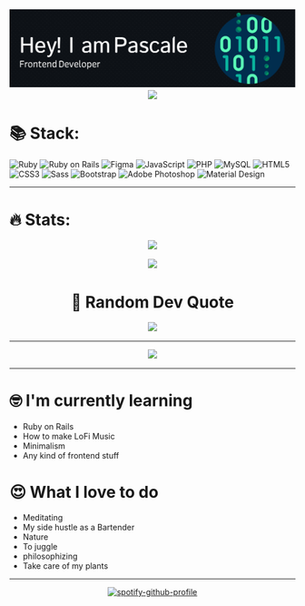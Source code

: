 <div id="header">

<img src="https://github.com/Pascale-Cheddar/Pascale-Cheddar/blob/main/github-header-image%20(1).png">
  
</div>
<div align="center" class="gif">

  <img align="center" src="https://media.giphy.com/media/3o7TKuAfCHifvPdcxG/giphy.gif" width="400px">

</div>

# 📚 Stack:
![Ruby](https://img.shields.io/static/v1?style=for-the-badge&message=Ruby&color=CC342D&logo=Ruby&logoColor=FFFFFF&label=)
![Ruby on Rails](https://img.shields.io/static/v1?style=for-the-badge&message=Ruby+on+Rails&color=CC0000&logo=Ruby+on+Rails&logoColor=FFFFFF&label=)
![Figma](https://img.shields.io/static/v1?style=for-the-badge&message=Figma&color=F24E1E&logo=Figma&logoColor=FFFFFF&label=)
![JavaScript](https://img.shields.io/static/v1?style=for-the-badge&message=JavaScript&color=222222&logo=JavaScript&logoColor=F7DF1E&label=)
![PHP](https://img.shields.io/static/v1?style=for-the-badge&message=PHP&color=777BB4&logo=PHP&logoColor=FFFFFF&label=)
![MySQL](https://img.shields.io/static/v1?style=for-the-badge&message=MySQL&color=4479A1&logo=MySQL&logoColor=FFFFFF&label=)
![HTML5](https://img.shields.io/static/v1?style=for-the-badge&message=HTML5&color=E34F26&logo=HTML5&logoColor=FFFFFF&label=)
![CSS3](https://img.shields.io/static/v1?style=for-the-badge&message=CSS3&color=1572B6&logo=CSS3&logoColor=FFFFFF&label=)
![Sass](https://img.shields.io/static/v1?style=for-the-badge&message=Sass&color=CC6699&logo=Sass&logoColor=FFFFFF&label=)
![Bootstrap](https://img.shields.io/static/v1?style=for-the-badge&message=Bootstrap&color=7952B3&logo=Bootstrap&logoColor=FFFFFF&label=)
![Adobe Photoshop](https://img.shields.io/static/v1?style=for-the-badge&message=Adobe+Photoshop&color=31A8FF&logo=Adobe+Photoshop&logoColor=FFFFFF&label=)
![Material Design](https://img.shields.io/static/v1?style=for-the-badge&message=Material+Design&color=757575&logo=Material+Design&logoColor=FFFFFF&label=)

---

# 🔥 Stats:
<div align="center">


![](https://github-readme-stats.vercel.app/api?username=Pascale-Cheddar&theme=dark&hide_border=true&include_all_commits=false&count_private=false)<br/>

![](https://github-readme-stats.vercel.app/api/top-langs/?username=Pascale-Cheddar&theme=dark&hide_border=true&include_all_commits=false&count_private=false&layout=compact)

# 💩 Random Dev Quote
![](https://quotes-github-readme.vercel.app/api?type=horizontal&theme=radical)
  
</div>

---

<div align="center">

[![](https://visitcount.itsvg.in/api?id=Pascale-Cheddar&icon=5&color=0)](https://visitcount.itsvg.in)
  
</div>

---

# 🤓 I'm currently learning  
  - Ruby on Rails 
  - How to make LoFi Music 
  - Minimalism 
  - Any kind of frontend stuff 

# 😍 What I love to do
 - Meditating 
 - My side hustle as a Bartender
 - Nature 
 - To juggle
 - philosophizing
 - Take care of my plants

---
<div align="center">

[![spotify-github-profile](https://spotify-github-profile.vercel.app/api/view?uid=ybm7ciobc1zriw7wua8sbbv7p&cover_image=true&theme=default&show_offline=false&bar_color=66db9f)](https://spotify-github-profile.vercel.app/api/view?uid=ybm7ciobc1zriw7wua8sbbv7p&redirect=true)

</div>


